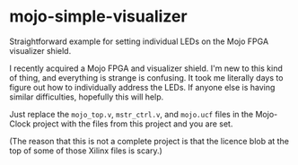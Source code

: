 mojo-simple-visualizer
======================

Straightforward example for setting individual LEDs on the Mojo FPGA visualizer shield.

I recently acquired a Mojo FPGA and visualizer shield.
I'm new to this kind of thing, and everything is strange is confusing.
It took me literally days to figure out how to individually address the LEDs.
If anyone else is having similar difficulties, hopefully this will help.

Just replace the `mojo_top.v`, `mstr_ctrl.v`, and `mojo.ucf` files in the Mojo-Clock project with the files from this project and you are set.

(The reason that this is not a complete project is that the licence blob at the top of some of those Xilinx files is scary.)
